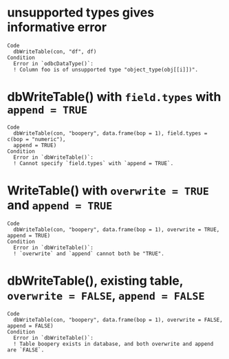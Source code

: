 # unsupported types gives informative error

    Code
      dbWriteTable(con, "df", df)
    Condition
      Error in `odbcDataType()`:
      ! Column foo is of unsupported type "object_type(obj[[i]])".

# dbWriteTable() with `field.types` with `append = TRUE`

    Code
      dbWriteTable(con, "boopery", data.frame(bop = 1), field.types = c(bop = "numeric"),
      append = TRUE)
    Condition
      Error in `dbWriteTable()`:
      ! Cannot specify `field.types` with `append = TRUE`.

# WriteTable() with `overwrite = TRUE` and `append = TRUE`

    Code
      dbWriteTable(con, "boopery", data.frame(bop = 1), overwrite = TRUE, append = TRUE)
    Condition
      Error in `dbWriteTable()`:
      ! `overwrite` and `append` cannot both be "TRUE".

# dbWriteTable(), existing table, `overwrite = FALSE`, `append = FALSE`

    Code
      dbWriteTable(con, "boopery", data.frame(bop = 1), overwrite = FALSE, append = FALSE)
    Condition
      Error in `dbWriteTable()`:
      ! Table boopery exists in database, and both overwrite and append are `FALSE`.

